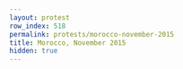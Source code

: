 ```yaml
---
layout: protest
row_index: 518
permalink: protests/morocco-november-2015
title: Morocco, November 2015
hidden: true
---
```

